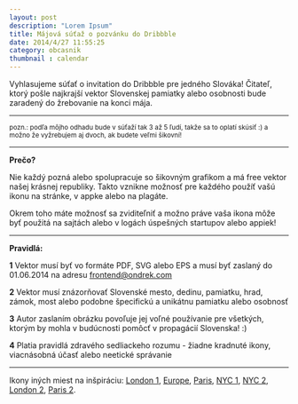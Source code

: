 ```yaml
---
layout: post
description: "Lorem Ipsum"
title: Májová súťaž o pozvánku do Dribbble
date: 2014/4/27 11:55:25
category: obcasnik
thumbnail : calendar
---
```


Vyhlasujeme súťať o invitation do Dribbble pre jedného Slováka! Čitateľ, ktorý pošle najkrajší
vektor Slovenskej pamiatky alebo osobnosti bude zaradený do žrebovanie na konci mája.

<!-- more -->

---

<small>pozn.: podľa môjho odhadu bude v súťaží tak 3 až 5 ľudí, takže sa to oplatí skúsiť :)
a možno že vyžrebujem aj dvoch, ak budete veľmi šikovní!</small>

---

**Prečo?**

Nie každý pozná alebo spolupracuje so šikovným grafikom a má free vektor našej krásnej republiky.
Takto vznikne možnosť pre každého použíť vašú ikonu na stránke, v appke alebo na plagáte.

Okrem toho máte možnosť sa zviditeľniť a možno práve vaša ikona môže byť použitá na sajtách
alebo v logách úspešných startupov alebo appiek!

---

**Pravidlá:**

**1** Vektor musí byť vo formáte PDF, SVG alebo EPS a musí byť zaslaný do 01.06.2014 na adresu
frontend@ondrek.com

**2** Vektor musí znázorňovať Slovenské mesto, dedinu, pamiatku, hrad, zámok, most alebo podobne
špecifickú a unikátnu pamiatku alebo osobnosť

**3** Autor zaslaním obrázku povoľuje jej voľné používanie pre všetkých, ktorým by mohla
v budúcnosti pomôcť v propagácií Slovenska! :)

**4** Platia pravidlá zdravého sedliackeho rozumu - žiadne kradnuté ikony, viacnásobná účasť
alebo neetické správanie

---

Ikony iných miest na inšpiráciu:
[London 1](http://bit.ly/1iUQ6W6), [Europe](http://bit.ly/1iUQiVr), [Paris](http://bit.ly/1iUQbsL),
[NYC 1](http://bit.ly/1iUPS1b), [NYC 2](http://bit.ly/1iUPX4X), [London 2](http://bit.ly/1iUQ5kT),
[Paris 2](http://bit.ly/1iUQfsL).